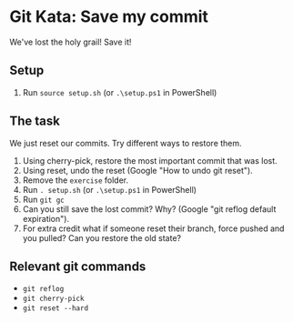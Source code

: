 # Git Kata: Save my commit
We've lost the holy grail!
Save it!

## Setup

1. Run `source setup.sh` (or `.\setup.ps1` in PowerShell)

## The task
We just reset our commits. Try different ways to restore them.

1. Using cherry-pick, restore the most important commit that was lost.
2. Using reset, undo the reset (Google "How to undo git reset").
3. Remove the `exercise` folder.
4. Run `. setup.sh` (or `.\setup.ps1` in PowerShell)
5. Run `git gc`
6. Can you still save the lost commit? Why? (Google "git reflog default expiration").
7. For extra credit what if someone reset their branch, force pushed and you pulled? Can you restore the old state?

## Relevant git commands
- `git reflog`
- `git cherry-pick`
- `git reset --hard`
